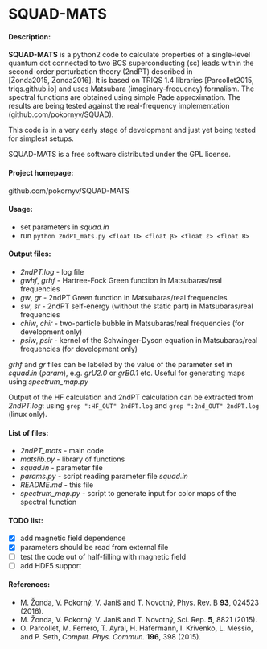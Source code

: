 SQUAD-MATS
==========
#### Description:
**SQUAD-MATS** is a python2 code to calculate properties of a single-level quantum dot connected to 
two BCS superconducting (sc) leads within the second-order perturbation theory (2ndPT) described in  
[Žonda2015, Žonda2016]. It is based on TRIQS 1.4 libraries [Parcollet2015, triqs.github.io] 
and uses Matsubara (imaginary-frequency) formalism. The spectral functions are obtained 
using simple Pade approximation. The results are being tested against the real-frequency 
implementation (github.com/pokornyv/SQUAD).  

This code is in a very early stage of development and just yet being tested for simplest setups.  

SQUAD-MATS is a free software distributed under the GPL license.  

#### Project homepage:
github.com/pokornyv/SQUAD-MATS  

#### Usage:
- set parameters in *squad.in*  
- run `python 2ndPT_mats.py <float U> <float β> <float ε> <float B>`  

#### Output files:
- *2ndPT.log* - log file  
- *gwhf*, *grhf* - Hartree-Fock Green function in Matsubaras/real frequencies  
- *gw*, *gr* - 2ndPT Green function in Matsubaras/real frequencies  
- *sw*, *sr* - 2ndPT self-energy (without the static part) in Matsubaras/real frequencies  
- *chiw*, *chir* - two-particle bubble in Matsubaras/real frequencies (for development only)  
- *psiw*, *psir* - kernel of the Schwinger-Dyson equation in Matsubaras/real frequencies (for development only)  

*grhf* and *gr* files can be labeled by the value of the parameter set in *squad.in* (*param*), e.g. *grU2.0* or *grB0.1* etc.
Useful for generating maps using *spectrum_map.py*  

Output of the HF calculation and 2ndPT calculation can be extracted from *2ndPT.log*: using 
`grep ":HF_OUT" 2ndPT.log` and `grep ":2nd_OUT" 2ndPT.log` (linux only).  

#### List of files:
- *2ndPT_mats* - main code  
- *matslib.py* - library of functions  
- *squad.in* - parameter file  
- *params.py* - script reading parameter file *squad.in*  
- *README.md* - this file  
- *spectrum_map.py* - script to generate input for color maps of the spectral function  

#### TODO list:
- [x] add magnetic field dependence  
- [x] parameters should be read from external file  
- [ ] test the code out of half-filling with magnetic field  
- [ ] add HDF5 support  

#### References:
- M. Žonda, V. Pokorný, V. Janiš and T. Novotný, Phys. Rev. B **93**, 024523 (2016).  
- M. Žonda, V. Pokorný, V. Janiš and T. Novotný, Sci. Rep. **5**, 8821 (2015).  
- O. Parcollet, M. Ferrero, T. Ayral, H. Hafermann, I. Krivenko, L. Messio, and P. Seth, *Comput. Phys. Commun.* **196**, 398 (2015).  

